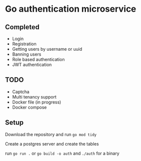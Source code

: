 # Go authentication microservice
## Completed 
- Login  
- Registration  
- Getting users by username or uuid
- Banning users
- Role based authentication
- JWT authentication 
## TODO
- Captcha 
- Multi tenancy support
- Docker file (in progress)  
- Docker compose
## Setup

Download the repository and run `go mod tidy`

Create a postgres server and create the tables

run `go run .` or `go build -o auth` and `./auth` for a binary 
